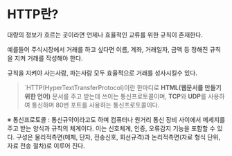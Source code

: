 # HTTP란?

대량의 정보가 흐르는 곳이라면 언제나 효율적인 교류를 위한 규칙이 존재한다.

예를들어 주식시장에서 거래를 하고 싶다면 이름, 계좌, 거래일자, 금액 등 정해진 규칙을 지켜 거래를 작성해야 한다.

규칙을 지켜야 사는사람, 파는사람 모두 효율적으로 거래를 성사시킬수 있다.

> `HTTP(HyperTextTransferProtocol)이란 한마디로 **HTML(웹문서를 만들기 위한 언어)** 문서를 주고 받는데 쓰이는 통신프로토콜이며, **TCP**와 **UDP**를 사용하여 통신하며 80번 포트를 사용하는 통신프로토콜이다.

※ 통신프로토콜 : 통신규약이라고도 하며 컴퓨터나 원거리 통신 장비 사이에서 메세지를 주고 받는 양식과 규칙의 체계이다. 이는 신호체계, 인증, 오류감지 기능을 포함할 수 있다. 구성은 물리적측면(매체, 단자, 전송신호, 회선규격)과 논리적측면(자료 형식 단위, 자료 전송 절차)로 이루어 진다.